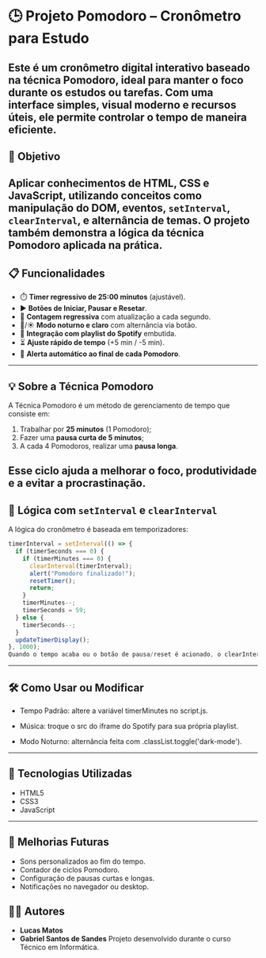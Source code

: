 # 🕒 Projeto Pomodoro – Cronômetro para Estudo

Este é um cronômetro digital interativo baseado na técnica Pomodoro, ideal para manter o foco durante os estudos ou tarefas. Com uma interface simples, visual moderno e recursos úteis, ele permite controlar o tempo de maneira eficiente.
---

## 🎯 Objetivo

Aplicar conhecimentos de **HTML**, **CSS** e **JavaScript**, utilizando conceitos como **manipulação do DOM**, **eventos**, `setInterval`, `clearInterval`, e alternância de temas. O projeto também demonstra a lógica da técnica Pomodoro aplicada na prática.
---

## 📋 Funcionalidades

- ⏱️ **Timer regressivo de 25:00 minutos** (ajustável).
- ▶️ **Botões de Iniciar, Pausar e Resetar**.
- 🔁 **Contagem regressiva** com atualização a cada segundo.
- 🌙/☀️ **Modo noturno e claro** com alternância via botão.
- 🎵 **Integração com playlist do Spotify** embutida.
- ⏳ **Ajuste rápido de tempo** (+5 min / -5 min).
- 🔔 **Alerta automático ao final de cada Pomodoro**.
---

## 💡 Sobre a Técnica Pomodoro

A Técnica Pomodoro é um método de gerenciamento de tempo que consiste em:

1. Trabalhar por **25 minutos** (1 Pomodoro);
2. Fazer uma **pausa curta de 5 minutos**;
3. A cada 4 Pomodoros, realizar uma **pausa longa**.

Esse ciclo ajuda a melhorar o foco, produtividade e a evitar a procrastinação.
---

## 🧠 Lógica com `setInterval` e `clearInterval`

A lógica do cronômetro é baseada em temporizadores:

```javascript
timerInterval = setInterval(() => {
  if (timerSeconds === 0) {
    if (timerMinutes === 0) {
      clearInterval(timerInterval);
      alert("Pomodoro finalizado!");
      resetTimer();
      return;
    }
    timerMinutes--;
    timerSeconds = 59;
  } else {
    timerSeconds--;
  }
  updateTimerDisplay();
}, 1000);
Quando o tempo acaba ou o botão de pausa/reset é acionado, o clearInterval interrompe a execução.
```
---

## 🛠️ Como Usar ou Modificar
 - Tempo Padrão: altere a variável timerMinutes no script.js.

 - Música: troque o src do iframe do Spotify para sua própria playlist.

 - Modo Noturno: alternância feita com .classList.toggle('dark-mode').
---

 ## 📁 Tecnologias Utilizadas
 - HTML5
 - CSS3
 - JavaScript
---

 ## 🔧 Melhorias Futuras
 - Sons personalizados ao fim do tempo.
 - Contador de ciclos Pomodoro.
 - Configuração de pausas curtas e longas.
 - Notificações no navegador ou desktop.

 ## 👨‍💻 Autores
 - **Lucas Matos**
 - **Gabriel Santos de Sandes**
Projeto desenvolvido durante o curso Técnico em Informática.



